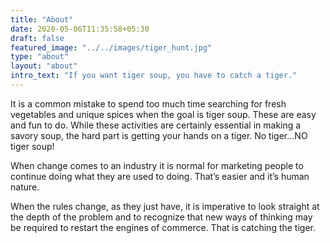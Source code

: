 ```yaml
---
title: "About"
date: 2020-05-06T11:35:58+05:30
draft: false
featured_image: "../../images/tiger_hunt.jpg"
type: "about"
layout: "about"
intro_text: "If you want tiger soup, you have to catch a tiger."
---
```


It is a common mistake to spend too much time searching for fresh vegetables and unique spices when the goal is tiger soup. These are easy and fun to do. While these activities are certainly essential in making a savory soup, the hard part is getting your hands on a tiger. No tiger...NO tiger soup!

When change comes to an industry it is normal for marketing people to continue doing what they are used to doing. That’s easier and it’s human nature.

When the rules change, as they just have, it is imperative to look straight at the depth of the problem and to recognize that new ways of thinking may be required to restart the engines of commerce. That is catching the tiger.




